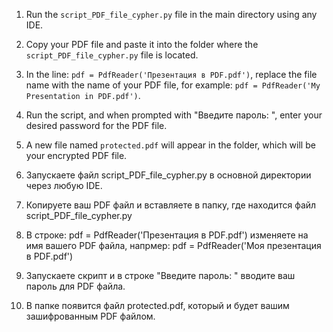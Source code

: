 1. Run the `script_PDF_file_cypher.py` file in the main directory using any IDE.  
2. Copy your PDF file and paste it into the folder where the `script_PDF_file_cypher.py` file is located.  
3. In the line: `pdf = PdfReader('Презентация в PDF.pdf')`, replace the file name with the name of your PDF file, for example: `pdf = PdfReader('My Presentation in PDF.pdf')`.  
4. Run the script, and when prompted with "Введите пароль: ", enter your desired password for the PDF file.  
5. A new file named `protected.pdf` will appear in the folder, which will be your encrypted PDF file.
  

1. Запускаете файл script_PDF_file_cypher.py в основной директории через любую IDE.
2. Копируете ваш PDF файл и вставляете в папку, где находится файл script_PDF_file_cypher.py
3. В строке: pdf = PdfReader('Презентация в PDF.pdf') изменяете на имя вашего PDF файла, напрмер: pdf = PdfReader('Моя презентация в PDF.pdf')
4. Запускаете скрипт и в строке "Введите пароль: " вводите ваш пароль для PDF файла.
5. В папке появится файл protected.pdf, который и будет вашим зашифрованным PDF файлом.

